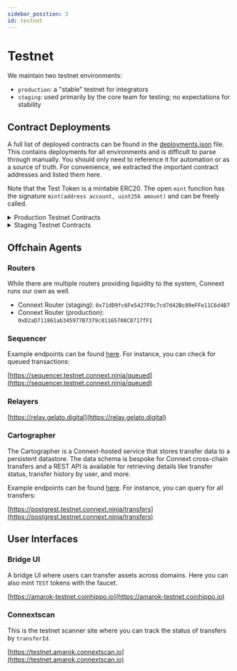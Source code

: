 ```yaml
---
sidebar_position: 3 
id: testnet
---
```


# Testnet

We maintain two testnet environments:
- `production`: a "stable" testnet for integrators
- `staging`: used primarily by the core team for testing; no expectations for stability

## Contract Deployments

A full list of deployed contracts can be found in the [deployments.json](https://github.com/connext/nxtp/blob/main/packages/deployments/contracts/deployments.json) file. This contains deployments for all environments and is difficult to parse through manually. You should only need to reference it for automation or as a source of truth. For convenience, we extracted the important contract addresses and listed them here.

Note that the Test Token is a mintable ERC20. The open `mint` function has the signature `mint(address account, uint256 amount)` and can be freely called.

<details>

  <summary>Production Testnet Contracts</summary>

  ### Goerli 
  
  Domain ID: 1735353714

  <table>
    <tbody>
      <tr>
        <th>Core Contract</th>
        <th>Address</th>
      </tr>
      <tr>
        <td>
          <a href="https://louper.dev/diamond/0x76A4C43783d39539e6e4bC768AfA4651877633d5?network=goerli">
            Connext
          </a>
        </td>
        <td>0x76A4C43783d39539e6e4bC768AfA4651877633d5</td>
      </tr>
    </tbody>
  </table>

   <table>
    <tbody> 
      <tr>
        <th>Asset Contract</th>
        <th>Address</th>
        <th>Flavor</th>
      </tr>
      <tr>
        <td>
          <a href="https://goerli.etherscan.io/address/0x7ea6eA49B0b0Ae9c5db7907d139D9Cd3439862a1">
            TEST
          </a>
        </td>
        <td>0x7ea6eA49B0b0Ae9c5db7907d139D9Cd3439862a1</td>
        <td>Canonical</td>
      </tr>
      <tr>
        <td>
          <a href="https://goerli.etherscan.io/address/0xB4FBF271143F4FBf7B91A5ded31805e42b2208d6">
            WETH
          </a>
        </td>
        <td>0xB4FBF271143F4FBf7B91A5ded31805e42b2208d6</td>
        <td>Canonical</td>
      </tr>
    </tbody>
  </table>

  <br />

  ### Optimism-Goerli

  Domain ID: 1735356532

  <table>
    <tbody>
      <tr>
        <th>Core Contract</th>
        <th>Address</th>
      </tr>
      <tr>
        <td>
          <a href="https://goerli-optimism.etherscan.io/address/0xDa3731880eF51584bBE48E9a5a574D9c15e58E0E">
            Connext
          </a>
        </td>
        <td>0xDa3731880eF51584bBE48E9a5a574D9c15e58E0E</td>
      </tr>
    </tbody>
  </table>

  <table>
    <tbody>
      <tr>
        <th>Asset Contract</th>
        <th>Address</th>
        <th>Flavor</th>
      </tr>
      <tr>
        <td>
          <a href="https://goerli-optimism.etherscan.io/address/0x68db1c8d85c09d546097c65ec7dcbff4d6497cbf">
            TEST
          </a>
        </td>
        <td>0x68Db1c8d85C09d546097C65ec7DCBFF4D6497CbF</td>
        <td>Local/Adopted</td>
      </tr>
      <tr>
        <td>
          <a href="https://goerli-optimism.etherscan.io/address/0x39b061b7e41de8b721f9aeceb6b3f17ecb7ba63e">
            nextWETH
          </a>
        </td>
        <td>0x39B061B7e41DE8B721f9aEcEB6b3f17ECB7ba63E</td>
        <td>Local</td>
      </tr>
      <tr>
        <td>
          <a href="https://goerli-optimism.etherscan.io/address/0x74c6FD7D2Bc6a8F0Ebd7D78321A95471b8C2B806">
            WETH
          </a>
        </td>
        <td>0x74c6FD7D2Bc6a8F0Ebd7D78321A95471b8C2B806</td>
        <td>Adopted</td>
      </tr>
    </tbody>
  </table>

  ### Mumbai

  Domain ID: 9991

  <table>
    <tbody>
      <tr>
        <th>Core Contract</th>
        <th>Address</th>
      </tr>
      <tr>
        <td>
          <a href="https://louper.dev/diamond/0x49D842be67bd3810EA65e31023407ec7d347660E?network=mumbai">
            Connext
          </a>
        </td>
        <td>0x49D842be67bd3810EA65e31023407ec7d347660E</td>
      </tr>
    </tbody>
  </table>

  <table>
    <tbody>
      <tr>
        <th>Asset Contract</th>
        <th>Address</th>
        <th>Flavor</th>
      </tr>
      <tr>
        <td>
          <a href="https://mumbai.polygonscan.com/address/0xeDb95D8037f769B72AAab41deeC92903A98C9E16">
            TEST
          </a>
        </td>
        <td>0xeDb95D8037f769B72AAab41deeC92903A98C9E16</td>
        <td>Local/Adopted</td>
      </tr>
      <tr>
        <td>
          <a href="https://mumbai.polygonscan.com/address/0x1E5341E4b7ed5D0680d9066aac0396F0b1bD1E69">
            nextWETH
          </a>
        </td>
        <td>0x1E5341E4b7ed5D0680d9066aac0396F0b1bD1E69</td>
        <td>Local</td>
      </tr>
      <tr>
        <td>
          <a href="https://mumbai.polygonscan.com/address/0xFD2AB41e083c75085807c4A65C0A14FDD93d55A9">
            WETH
          </a>
        </td>
        <td>0xFD2AB41e083c75085807c4A65C0A14FDD93d55A9</td>
        <td>Adopted</td>
      </tr>
    </tbody>
  </table>

</details>


<details>

  <summary>Staging Testnet Contracts</summary>

  ### Goerli

  Domain ID: 1735353714

  <table>
    <tbody>
      <tr>
        <th>Core Contract</th>
        <th>Address</th>
      </tr>
      <tr>
        <td>
          <a href="https://louper.dev/diamond/0x9590e2bB6a93e2a531b0269eE7396cECc3E5d6eA?network=goerli">
            Connext
          </a>
        </td>
        <td>0x9590e2bB6a93e2a531b0269eE7396cECc3E5d6eA</td>
      </tr>
    </tbody>
  </table>

  <table>
    <tbody>
      <tr>
        <th>Asset Contract</th>
        <th>Address</th>
        <th>Flavor</th>
      </tr>
      <tr>
        <td>
          <a href="https://goerli.etherscan.io/address/0x7ea6eA49B0b0Ae9c5db7907d139D9Cd3439862a1">
            TEST
          </a>
        </td>
        <td>0x7ea6eA49B0b0Ae9c5db7907d139D9Cd3439862a1</td>
        <td>Canonical</td>
      </tr>
      <tr>
        <td>
          <a href="https://goerli.etherscan.io/address/0xB4FBF271143F4FBf7B91A5ded31805e42b2208d6">
            WETH
          </a>
        </td>
        <td>0xB4FBF271143F4FBf7B91A5ded31805e42b2208d6</td>
        <td>Canonical</td>
      </tr>
    </tbody>
  </table>

  <br />

  ### Optimism-Goerli

  Domain ID: 1735356532 

  <table>
    <tbody>
      <tr>
        <th>Core Contract</th>
        <th>Address</th>
      </tr>
      <tr>
        <td>
          <a href="https://goerli-optimism.etherscan.io/address/0x9D399235dC47e17ADF7c70e308AA9A6485cA6321">
            Connext
          </a>
        </td>
        <td>0x9D399235dC47e17ADF7c70e308AA9A6485cA6321</td>
      </tr>
    </tbody>
  </table>

  <table>
    <tbody>
      <tr>
        <th>Asset Contract</th>
        <th>Address</th>
        <th>Flavor</th>
      </tr>
      <tr>
        <td>
          <a href="https://goerli-optimism.etherscan.io/address/0x68Db1c8d85C09d546097C65ec7DCBFF4D6497CbF">
            TEST
          </a>
        </td>
        <td>0x68Db1c8d85C09d546097C65ec7DCBFF4D6497CbF</td>
        <td>Local/Adopted</td>
      </tr>
      <tr>
        <td>
          <a href="https://goerli-optimism.etherscan.io/address/0x39B061B7e41DE8B721f9aEcEB6b3f17ECB7ba63E">
            nextWETH
          </a>
        </td>
        <td>0x39B061B7e41DE8B721f9aEcEB6b3f17ECB7ba63E</td>
        <td>Local</td>
      </tr>
      <tr>
        <td>
          <a href="https://goerli-optimism.etherscan.io/address/0x74c6FD7D2Bc6a8F0Ebd7D78321A95471b8C2B806">
            WETH
          </a>
        </td>
        <td>0x74c6FD7D2Bc6a8F0Ebd7D78321A95471b8C2B806</td>
        <td>Adopted</td>
      </tr>
    </tbody>
  </table>

  ### Mumbai

  Domain ID: 9991

  <table>
    <tbody>
      <tr>
        <th>Core Contract</th>
        <th>Address</th>
      </tr>
      <tr>
        <td>
          <a href="https://louper.dev/diamond/0x54D9cE093622Ac2685D11D9FCF8f1ec02585e128?network=mumbai">
            Connext
          </a>
        </td>
        <td>0x54D9cE093622Ac2685D11D9FCF8f1ec02585e128</td>
      </tr>
    </tbody>
  </table>
  
  <table>
    <tbody>
      <tr>
        <th>Asset Contract</th>
        <th>Address</th>
        <th>Flavor</th>
      </tr>
      <tr>
        <td>
          <a href="https://mumbai.polygonscan.com/address/0xeDb95D8037f769B72AAab41deeC92903A98C9E16">
            TEST
          </a>
        </td>
        <td>0xeDb95D8037f769B72AAab41deeC92903A98C9E16</td>
        <td>Local/Adopted</td>
      </tr>
      <tr>
        <td>
          <a href="https://mumbai.polygonscan.com/address/0x1E5341E4b7ed5D0680d9066aac0396F0b1bD1E69">
            nextWETH
          </a>
        </td>
        <td>0x1E5341E4b7ed5D0680d9066aac0396F0b1bD1E69</td>
        <td>Local</td>
      </tr>
      <tr>
        <td>
          <a href="https://mumbai.polygonscan.com/address/0x4DfAe612aaCB5b448C12A591cD0879bFa2e51d62">
            WETH
          </a>
        </td>
        <td>0x4DfAe612aaCB5b448C12A591cD0879bFa2e51d62</td>
        <td>Adopted</td>
      </tr>
    </tbody>
  </table>

</details>

## Offchain Agents

### Routers

While there are multiple routers providing liquidity to the system, Connext runs our own as well.

- Connext Router (staging): `0x71dD9fc6Fe5427F0c7cd7d42Bc89eFFe11C6d4B7`
- Connext Router (production): `0xD2aD711861ab345977B7379c81165708C8717fF1`
### Sequencer

Example endpoints can be found [here](https://github.com/connext/nxtp/blob/c694958e51b9f81cc100260d0776788276303087/packages/agents/sequencer/example.http#L15). For instance, you can check for queued transactions:

[https://sequencer.testnet.connext.ninja/queued](https://sequencer.testnet.connext.ninja/queued)

### Relayers

[https://relay.gelato.digital](https://relay.gelato.digital)

### Cartographer

The Cartographer is a Connext-hosted service that stores transfer data to a persistent datastore. The data schema is bespoke for Connext cross-chain transfers and a REST API is available for retrieving details like transfer status, transfer history by user, and more.

Example endpoints can be found [here](https://github.com/connext/nxtp/blob/c694958e51b9f81cc100260d0776788276303087/packages/agents/cartographer/api/example.http). For instance, you can query for all transfers: 

[https://postgrest.testnet.connext.ninja/transfers](https://postgrest.testnet.connext.ninja/transfers)


## User Interfaces

### Bridge UI

A bridge UI where users can transfer assets across domains. Here you can also mint `TEST` tokens with the faucet.

[https://amarok-testnet.coinhippo.io](https://amarok-testnet.coinhippo.io)

### Connextscan

This is the testnet scanner site where you can track the status of transfers by `transferId`. 

[https://testnet.amarok.connextscan.io](https://testnet.amarok.connextscan.io)
